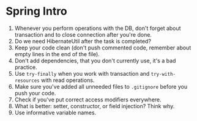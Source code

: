 # Spring Intro

1. Whenever you perform operations with the DB, don't forget about transaction and to close connection after you're done.
2. Do we need HibernateUtil after the task is completed?
3. Keep your code clean (don't push commented code, remember about empty lines in the end of the file).
4. Don't add dependencies, that you don't currently use, it's a bad practice.
5. Use `try-finally` when you work with transaction and `try-with-resources` with read operations.
6. Make sure you've added all unneeded files to `.gitignore` before you push your code.
7. Check if you've put correct access modifiers everywhere.
8. What is better: setter, constructor, or field injection? Think why.
9. Use informative variable names.
